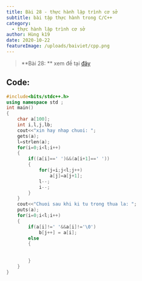 ```yaml
---
title: Bài 28 - thực hành lập trình cơ sở
subtitle: bài tập thực hành trong C/C++
category:
  - thực hành lập trình cơ sở
author: Hùng k19
date: 2020-10-22
featureImage: /uploads/baiviet/cpp.png
---
```

> **Bài 28: ** xem đề tại [đây](/de-bai-thuc-hanh-lap-trinh-co-so)

## Code:

```c++
#include<bits/stdc++.h>
using namespace std ;
int main() 
{
	char a[100];
	int i,l,j,lb;
	cout<<"xin hay nhap chuoi: ";
	gets(a);
	l=strlen(a);
	for(i=0;i<l;i++)
	{
		if((a[i]==' ')&&(a[i+1]==' '))
		{
			for(j=i;j<l;j++)
				a[j]=a[j+1];
			l--;
			i--;
		}
	}
	cout<<"Chuoi sau khi ki tu trong thua la: ";
	puts(a);
	for(i=0;i<l;i++)
	{
		if(a[i]!=' '&&a[i]!='\0')
			b[j++] = a[i];
		else
		{
			
			
		}
	}
}

```